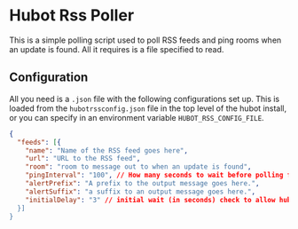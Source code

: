 # Hubot Rss Poller

This is a simple polling script used to poll RSS feeds and ping rooms when an
update is found.  All it requires is a file specified to read.

## Configuration 

All you need is a `.json` file with the following configurations set up.
This is loaded from the `hubotrssconfig.json` file in the top level of the hubot
install, or you can specify in an environment variable `HUBOT_RSS_CONFIG_FILE`.

```json
{
  "feeds": [{
    "name": "Name of the RSS feed goes here",
    "url": "URL to the RSS feed",
    "room": "room to message out to when an update is found",
    "pingInterval": "100", // How many seconds to wait before polling for update
    "alertPrefix": "A prefix to the output message goes here.",
    "alertSuffix": "a suffix to an output message goes here.",
    "initialDelay": "3" // initial wait (in seconds) check to allow hubot to connect"
  }]
}
```
